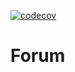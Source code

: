 [![codecov](https://codecov.io/gh/Brightymartina/Forum/branch/master/graph/badge.svg)](https://codecov.io/gh/Brightymartina/Forum)

# Forum

